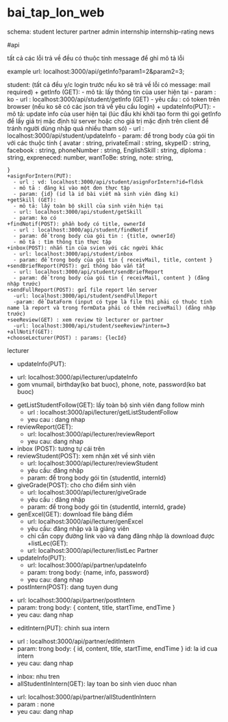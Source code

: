 # bai_tap_lon_web

schema:  student lecturer partner admin internship internship-rating news


#api

tất cả các lỗi trả về đều có thuộc tính message để ghỉ mô tả lỗi

example url: localhost:3000/api/getInfo?param1=2&param2=3;

student: (tất cả đều y/c login trước nếu ko sẽ trả về lỗi có message: mail required)
    + getInfo (GET):
      - mô tả: lấy thông tin của user hiện tại
      - param : ko
      - url : localhost:3000/api/student/getInfo  (GET)
      - yêu cầu : có token trên browser (nếu ko sẽ có các json trả về yêu cầu login)
    + updateInfo(PUT): 
      - mô tả: update ìnfo của user hiện tại (lúc đầu khi khởi tạo form thì gọi getInfo để  lấy giá trị mặc định từ server hoặc cho giá trị mặc định trên client để tránh người dùng nhập quá nhiều tham só)
      - url : localhost:3000/api/student/updateInfo
      - param: để trong body của gói tin với các thuộc tính {
            avatar : string,
            privateEmail : string,
            skypeID : string,
            facebook : string,
            phoneNumber : string,
            EnglishSkill : string,
            diploma : string,
            expreneced: number,
            wantToBe: string,
            note: string,

    }
    +asignForIntern(PUT): 
      - url : vd: localhost:3000/api/student/asignForIntern?id=fldsk  
      - mô tả : đăng kí vào một đơn thực tập
      - param: {id} (id là id bài viết mà sinh viên đăng kí)
    +getSkill (GET): 
      - mô tả: lấy toàn bộ skill của sinh viên hiện tại
      - url: localhost:3000/api/student/getSkill
      - param: ko có
    +findNotif(POST): phần body có title, ownerId
      - url : localhost:3000/api/student/findNotif
      - param: để trong body của gói tin : {title, ownerId}
      - mô tả : tìm thông tin thực tập
    +inbox(POST): nhắn tin của svien với các người khác
      - url: localhost:3000/api/student/inbox
      - param: để trong body của gói tin { receivMail, title, content }
    +sendBriefReport(POST): gửi thông báo vắn tắt
      - url: localhost:3000/api/student/sendBriefReport
      - param: để trong body của gói tin { receivMail, content } (đăng nhập trước)
    +sendFullReport(POST): gửi file report lên server
      -url: localhost:3000/api/student/sendFullReport
      -param: để DataForm (input có type là file thì phải có thuộc tính name là report và trong formData phải có thêm reciveMail) (đăng nhập trước)
    +seeReview(GET) : xem review từ lecturer or partner
      -url: localhost:3000/api/student/seeReview?intern=3
    +allNotif(GET): 
    +chooseLecturer(POST) : params: {lecId}
lecturer

 + updateInfo(PUT): 
  - url: localhost:3000/api/lecturer/updateInfo
  - gom vnumail, birthday(ko bat buoc), phone, note, password(ko bat buoc)
 + getListStudentFollow(GET): lấy toàn bộ sinh viên đang follow minh
   - url : localhost:3000/api/lecturer/getListStudentFollow
   - yeu cau : dang nhap
 + reviewReport(GET): 
   - url: localhost:3000/api/lecturer/reviewReport
   - yeu cau: dang nhap
 + inbox (POST): tương tự cái trên
 + reviewStudent(POST): xem nhận xét về sinh viên
   - url: localhost:3000/api/lecturer/reviewStudent
   - yêu cầu: đăng nhập
   - param: để trong body gói tin {studentId, internId}
 + giveGrade(POST): cho cho điểm sinh viên
   - url: localhost:3000/api/lecturer/giveGrade
   - yêu cầu : đăng nhập
   - param: để trong body gói tin {studentId, internId, grade}
 + genExcel(GET): download file bảng điểm
   - url: localhost:3000/api/lecturer/genExcel
   - yêu cầu: đăng nhập và là giảng viên
   - chỉ cần copy đường link vào và đang đăng nhập là download được
 +listLec(GET): 
   - url: localhost:3000/api/lecturer/listLec
Partner
 + updateInfo(PUT): 
   - url: localhost:3000/api/partner/updateInfo
   - param: trong body: {name, info, password}
   - yeu cau: dang nhap
 + postIntern(POST): dang tuyen dung
  - url: localhost:3000/api/partner/postIntern
  - param: trong body: { content, title, startTime, endTime }
  - yeu cau: dang nhap
 + editIntern(PUT): chinh sua intern
  - url : localhost:3000/api/partner/editIntern
  - param: trong body: { id, content, title, startTime, endTime }
            id: la id cua intern
  - yeu cau: dang nhap
 + inbox: nhu tren
 + allStudentInIntern(GET): lay toan bo sinh vien duoc nhan
  - url: localhost:3000/api/partner/allStudentInIntern
  - param : none
  - yeu cau: dang nhap
